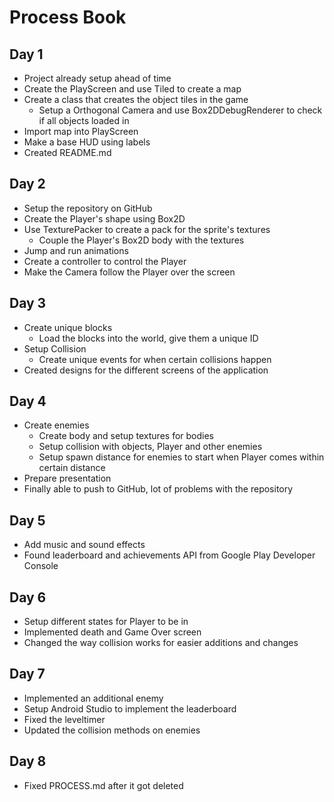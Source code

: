 # Process Book

## Day 1

* Project already setup ahead of time
* Create the PlayScreen and use Tiled to create a map
* Create a class that creates the object tiles in the game
  * Setup a Orthogonal Camera and use Box2DDebugRenderer to check if all objects loaded in
* Import map into PlayScreen
* Make a base HUD using labels
* Created README.md

## Day 2

* Setup the repository on GitHub
* Create the Player's shape using Box2D
* Use TexturePacker to create a pack for the sprite's textures
  * Couple the Player's Box2D body with the textures
* Jump and run animations
* Create a controller to control the Player
* Make the Camera follow the Player over the screen

## Day 3

* Create unique blocks
  * Load the blocks into the world, give them a unique ID
* Setup Collision
  * Create unique events for when certain collisions happen
* Created designs for the different screens of the application
 
 ## Day 4
 
* Create enemies
  * Create body and setup textures for bodies
  * Setup collision with objects, Player and other enemies
  * Setup spawn distance for enemies to start when Player comes within certain distance
* Prepare presentation
* Finally able to push to GitHub, lot of problems with the repository

## Day 5
* Add music and sound effects
* Found leaderboard and achievements API from Google Play Developer Console

## Day 6
* Setup different states for Player to be in
* Implemented death and Game Over screen
* Changed the way collision works for easier additions and changes

## Day 7
* Implemented an additional enemy
* Setup Android Studio to implement the leaderboard
* Fixed the leveltimer
* Updated the collision methods on enemies

## Day 8

* Fixed PROCESS.md after it got deleted
  
